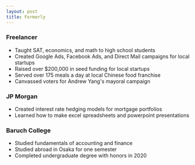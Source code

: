 ```yaml
---
layout: post
title: Formerly
---
```


### Freelancer

*   Taught SAT, economics, and math to high school students
*   Created Google Ads, Facebook Ads, and Direct Mail campaigns for local startups
*   Raised over $200,000 in seed funding for local startups
*   Served over 175 meals a day at local Chinese food franchise
*   Canvassed voters for Andrew Yang's mayoral campaign

### JP Morgan

*   Created interest rate hedging models for mortgage portfolios
*   Learned how to make excel spreadsheets and powerpoint presentations

### Baruch College

*   Studied fundamentals of accounting and finance
*   Studied abroad in Osaka for one semester
*   Completed undergraduate degree with honors in 2020
